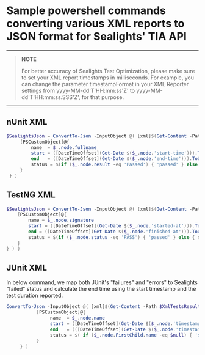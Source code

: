 # Sample powershell commands converting various XML reports to JSON format for Sealights' TIA API

---
>**NOTE**
>
> For better accuracy of Sealights Test Optimization, please make sure to set your XML report timestamps in milliseconds. 
> For example, you can change the parameter timestampFormat in your XML Reporter settings from yyyy-MM-dd'T'HH:mm:ss'Z' to yyyy-MM-dd'T'HH:mm:ss.SSS'Z', for that purpose.


---

## nUnit XML 
```powershell
$SealightsJson = ConvertTo-Json -InputObject @( [xml]$(Get-Content -Path $XmlTestsResultsFile) | Select-Xml -XPath "//test-case" | foreach {
     [PSCustomObject]@{
         name  = $_.node.fullname
		 start = ([DateTimeOffset](Get-Date $($_.node.'start-time'))).ToUnixTimeMilliseconds()
		 end   = ([DateTimeOffset](Get-Date $($_.node.'end-time'))).ToUnixTimeMilliseconds()
		 status = $(if ($_.node.result -eq 'Passed') { 'passed' } else { $(if ($_.node.result -eq 'Skipped') { 'skipped' } else { 'failed' }) })
     }
 } )
 ```
 
## TestNG XML 
```powershell
$SealightsJson = ConvertTo-Json -InputObject @( [xml]$(Get-Content -Path $XmlTestsResultsFile) | Select-Xml -XPath "//test-method" |foreach {
    [PSCustomObject]@{
        name = $_.node.signature
		start = ([DateTimeOffset](Get-Date $($_.node.'started-at'))).ToUnixTimeMilliseconds()
		end = ([DateTimeOffset](Get-Date $($_.node.'finished-at'))).ToUnixTimeMilliseconds()
		status = $(if ($_.node.status -eq 'PASS') { 'passed' } else { $(if ($_.node.status -eq 'FAIL') { 'failed' } else { 'skipped' }) })
    }
} ) )
 ```

## JUnit XML 
In below command, we map both JUnit's "failures" and "errors" to Sealights "failed" status and calculate the end time using the start timestamp and the test duration reported.
```powershell
ConvertTo-Json -InputObject @( [xml]$(Get-Content -Path $XmlTestsResultsFile) | Select-Xml -XPath "//testcase" | foreach {
           [PSCustomObject]@{
                name  = $_.node.name
                start = ([DateTimeOffset](Get-Date $($_.node.'timestamp'))).ToUnixTimeMilliseconds()
                end   = (([DateTimeOffset](Get-Date $($_.node.'timestamp'))).AddSeconds([double] $_.node.'time')).ToUnixTimeMilliseconds()
                status = $( if ($_.node.FirstChild.name -eq $null) { 'success' } else {  $(if ($_.node.FirstChild.name -eq 'skipped') { 'skipped' } else { 'failure' })  })
           }
     } )
 ```
